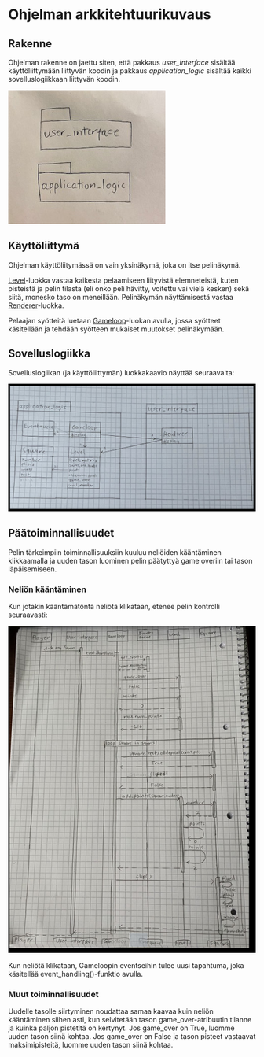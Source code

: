 # Ohjelman arkkitehtuurikuvaus

## Rakenne

Ohjelman rakenne on jaettu siten, että pakkaus *user_interface* sisältää 
käyttöliittymään liittyvän koodin ja pakkaus *application_logic* sisältää
kaikki sovelluslogiikkaan liittyvän koodin.

![Pakkausrakenne](/dokumentaatio/kuvat/pakkaukset.jpg)

## Käyttöliittymä

Ohjelman käyttöliitymässä on vain yksinäkymä, joka on itse pelinäkymä. 

[Level](https://github.com/suuranna/ot-harjoitustyo/blob/master/src/application_logic/level.py)-luokka 
vastaa kaikesta pelaamiseen liityvistä elemneteistä, kuten pisteistä ja pelin tilasta 
(eli onko peli hävitty, voitettu vai vielä kesken) sekä siitä, monesko taso on meneillään. 
Pelinäkymän näyttämisestä vastaa [Renderer](https://github.com/suuranna/ot-harjoitustyo/blob/master/src/user_interface/renderer.py)-luokka.

Pelaajan syötteitä luetaan [Gameloop](https://github.com/suuranna/ot-harjoitustyo/blob/master/src/application_logic/gameloop.py)-luokan avulla, 
jossa syötteet käsitellään ja tehdään syötteen mukaiset muutokset pelinäkymään.

## Sovelluslogiikka

Sovelluslogiikan (ja käyttöliittymän) luokkakaavio näyttää seuraavalta:

![Luokkakaavio, jossa on kaikki yhteydet](/dokumentaatio/kuvat/luokkakaavio.png)

## Päätoiminnallisuudet

Pelin tärkeimpiin toiminnallisuuksiin kuuluu neliöiden kääntäminen klikkaamalla ja uuden tason luominen pelin
päätyttyä game overiin tai tason läpäisemiseen.

### Neliön kääntäminen

Kun jotakin kääntämätöntä neliötä klikataan, etenee pelin kontrolli seuraavasti:

![Neliön kääntäminen](/dokumentaatio/kuvat/flipping.png)

Kun neliötä klikataan, Gameloopin eventseihin tulee uusi tapahtuma, joka käsitellää event_handling()-funktio avulla.

### Muut toiminnallisuudet

Uudelle tasolle siirtyminen noudattaa samaa kaavaa kuin neliön kääntäminen siihen asti, kun selvitetään tason game_over-atribuutin 
tilanne ja kuinka paljon pistetitä on kertynyt. Jos game_over on True, luomme uuden tason siinä kohtaa. 
Jos game_over on False ja tason pisteet vastaavat maksimipisteitä, luomme uuden tason siinä kohtaa. 

